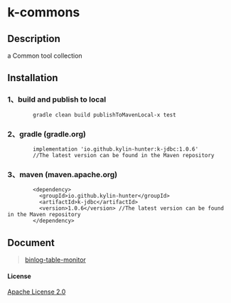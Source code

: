 # k-commons

## Description

a Common tool collection


## Installation

### 1、build and publish to local

```
        gradle clean build publishToMavenLocal-x test
```

### 2、gradle (gradle.org)

```
        implementation 'io.github.kylin-hunter:k-jdbc:1.0.6' 
        //The latest version can be found in the Maven repository 

```

### 3、maven (maven.apache.org)

```
        <dependency>
          <groupId>io.github.kylin-hunter</groupId>
          <artifactId>k-jdbc</artifactId>
          <version>1.0.6</version> //The latest version can be found in the Maven repository
        </dependency>

```

## Document

> [binlog-table-monitor](doc/binlog-table-monitor/binlog-table-monitor.md)

#### License

[Apache License 2.0](https://www.apache.org/licenses/LICENSE-2.0)
